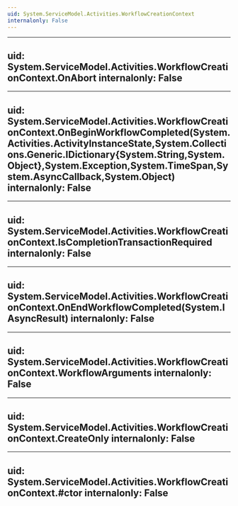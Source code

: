 ```yaml
---
uid: System.ServiceModel.Activities.WorkflowCreationContext
internalonly: False
---
```


---
uid: System.ServiceModel.Activities.WorkflowCreationContext.OnAbort
internalonly: False
---

---
uid: System.ServiceModel.Activities.WorkflowCreationContext.OnBeginWorkflowCompleted(System.Activities.ActivityInstanceState,System.Collections.Generic.IDictionary{System.String,System.Object},System.Exception,System.TimeSpan,System.AsyncCallback,System.Object)
internalonly: False
---

---
uid: System.ServiceModel.Activities.WorkflowCreationContext.IsCompletionTransactionRequired
internalonly: False
---

---
uid: System.ServiceModel.Activities.WorkflowCreationContext.OnEndWorkflowCompleted(System.IAsyncResult)
internalonly: False
---

---
uid: System.ServiceModel.Activities.WorkflowCreationContext.WorkflowArguments
internalonly: False
---

---
uid: System.ServiceModel.Activities.WorkflowCreationContext.CreateOnly
internalonly: False
---

---
uid: System.ServiceModel.Activities.WorkflowCreationContext.#ctor
internalonly: False
---
